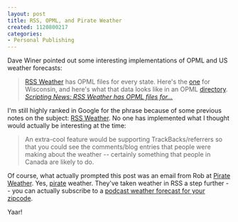 ```yaml
--- 
layout: post
title: RSS, OPML, and Pirate Weather
created: 1120800217
categories: 
- Personal Publishing
---
```

<p>Dave Winer pointed out some interesting implementations of OPML and US weather forecasts:</p>
<blockquote>
<a href="http://www.rssweather.com/hw3.php?pands=new+york%2Cny&config=&forecast=zandh">RSS Weather</a> has OPML files for every state. Here's the <a href="http://www.rssweather.com/opml/us_wi.opml">one</a> for Wisconsin, and here's what that data looks like in an OPML <a href="http://scriptingnews.worldoutline.com/2005/July/07/RSS%20Weather%20feeds%20for%20Wisconsin/">directory</a>.
<cite><a href="http://archive.scripting.com/2005/07/07#When:8:41:01PM">Scripting News: RSS Weather has OPML files for...</a></cite> 
</blockquote>

<p>I'm still highly ranked in Google for the phrase because of some previous notes on the subject: <a href="http://www.bmannconsulting.com/node/333">RSS Weather</a>. No one has implemented what I thought would actually be interesting at the time:</p>

<blockquote>
An extra-cool feature would be supporting TrackBacks/referrers so that you could see the comments/blog entries that people were making about the weather -- certainly something that people in Canada are likely to do.
</blockquote>

<p>Of course, what actually prompted this post was an email from Rob at <a href="http://www.pirateweather.com">Pirate Weather</a>. Yes, <a href="http://www.pirate-monkey-ninja.org">pirate</a> weather. They've taken weather in RSS a step further -- you can actually subscribe to a <a href="http://www.pirateweather.com/weather/podcast/yourzipcode.htm">podcast weather forecast for your zipcode</a>.</p>

<p>Yaar!</p>
<!--break-->

